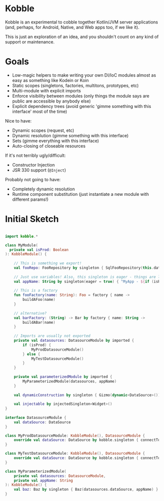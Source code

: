 # Kobble

Kobble is an experimental to cobble together Kotlin/JVM server applications 
(and, perhaps, for Android, Native, and Web apps too, if we like it).

This is just an exploration of an idea, and you shouldn't count on any kind of support or maintenance.

# Goals

* Low-magic helpers to make writing your own DI/IoC modules almost as easy as something like Kodein or Koin
* Static scopes (singletons, factories, multitons, prototypes, etc)
* Multi-module with explicit imports
* Enforce visibility between modules (only things the module says are public are accessible by anybody else)
* Explicit dependency trees (avoid generic 'gimme something with this interface' most of the time)

Nice to have: 
* Dynamic scopes (request, etc)
* Dynamic resolution (gimme something with this interface)
* Sets (gimme everything with this interface)
* Auto-closing of closeable resources

If it's not terribly ugly/difficult:
* Constructor Injection
* JSR 330 support (`@Inject`)

Probably not going to have:
* Completely dynamic resolution
* Runtime component substitution (just instantiate a new module with different params!)

# Initial Sketch

```kotlin

import kobble.*

class MyModule(
  private val isProd: Boolean
): KobbleModule() {
 
    // This is something we export!
    val fooRepo: FooRepository by singleton { SqlFooRepository(this.datasources.dataSource) }
    
    // Just use variables! Also, this singleton is eager - things are lazy by default
    val appName: String by singleton(eager = true) { "MyApp - ${if (isProd) "prod" else "test"}" }
    
    // This is a factory
    fun fooFactory(name: String): Foo = factory { name ->
        buildAFoo(name)
    }
    
    // alternative?
    val barFactory: (String) -> Bar by factory { name: String ->
        buildABar(name)
    }
   
    // Imports are usually not exported
    private val datasources: DatasourceModule by imported { 
        if (isProd) {
            MyProdDatasourceModule()
        } else {
            MyTestDatasourceModule()
        }
    }
    
    private val parameterizedModule by imported {
        MyParameterizedModule(datasources, appName)
    }
    
    val dynamicConstruction by singleton { Gizmo(dynamic<DataSource>()) }
    
    val injectable by injectedSingleton<Widget>()
}
 
interface DatasourceModule {
    val dataSource: DataSource
}

class MyProdDatasourceModule: KobbleModule(), DatasourceModule {
    override val dataSource: DataSource by kobble.singleton { connectToRealDb() }
}

class MyTestDatasourceModule: KobbleModule(), DatasourceModule {
    override val dataSource: DataSource by kobble.singleton { connectToTestDb() }
}

class MyParameterizedModule(
    private val datasources: DatasourceModule,
    private val appName: String
): KobbleModule() {
    val baz: Baz by singleton { Baz(datasources.dataSource, appName) }
}

```
